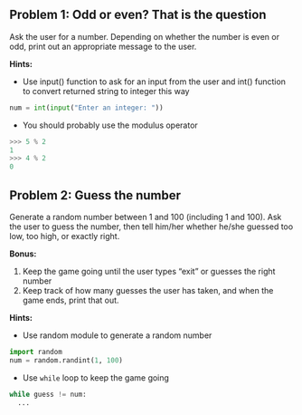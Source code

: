 ## Problem 1: Odd or even? That is the question

Ask the user for a number. Depending on whether the number is even or odd, print out an appropriate message to the user.

**Hints:**

* Use input() function to ask for an input from the user and int() function to convert returned string to integer this way
```python
num = int(input("Enter an integer: "))
```
* You should probably use the modulus operator
```python
>>> 5 % 2
1
>>> 4 % 2
0
```

## Problem 2: Guess the number 

Generate a random number between 1 and 100 (including 1 and 100). Ask the user to guess the number, then tell him/her whether he/she guessed too low, too high, or exactly right.

**Bonus:**

1. Keep the game going until the user types “exit” or guesses the right number
2. Keep track of how many guesses the user has taken, and when the game ends, print that out.

**Hints:**
* Use random module to generate a random number
```python
import random
num = random.randint(1, 100)
```

* Use `while` loop to keep the game going
```python
while guess != num:
  ...
```